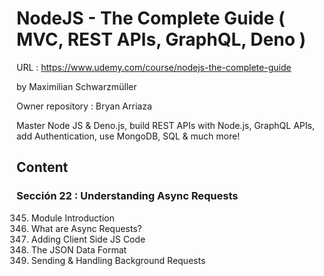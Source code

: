 # NodeJS - The Complete Guide ( MVC, REST APIs, GraphQL, Deno )

URL : https://www.udemy.com/course/nodejs-the-complete-guide

by Maximilian Schwarzmüller

Owner repository : Bryan Arriaza

Master Node JS & Deno.js, build REST APIs with Node.js, GraphQL APIs, add Authentication, use MongoDB, SQL & much more!

## Content

### Sección 22 : Understanding Async Requests

345. Module Introduction
346. What are Async Requests?
347. Adding Client Side JS Code
348. The JSON Data Format
349. Sending & Handling Background Requests
